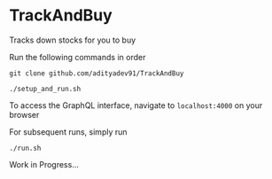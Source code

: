 # TrackAndBuy
Tracks down stocks for you to buy

Run the following commands in order

`git clone github.com/adityadev91/TrackAndBuy`

`./setup_and_run.sh`

To access the GraphQL interface, navigate to `localhost:4000` on your browser

For subsequent runs, simply run

`./run.sh`

Work in Progress...

